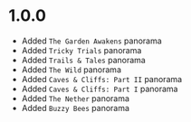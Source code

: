 # 1.0.0
- Added `The Garden Awakens` panorama
- Added `Tricky Trials` panorama
- Added `Trails & Tales` panorama
- Added `The Wild` panorama
- Added `Caves & Cliffs: Part II` panorama
- Added `Caves & Cliffs: Part I` panorama
- Added `The Nether` panorama
- Added `Buzzy Bees` panorama